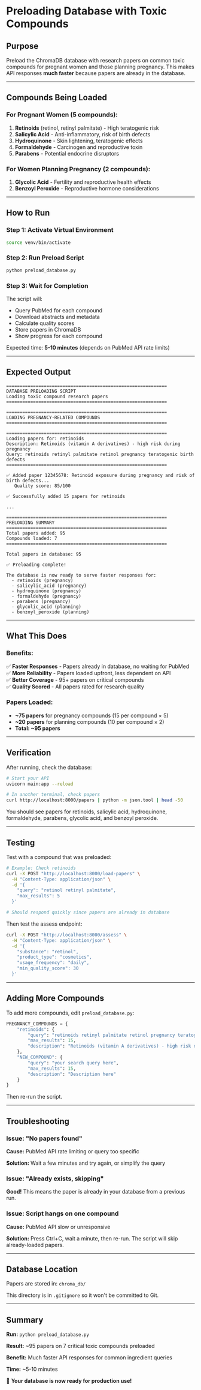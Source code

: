 # Preloading Database with Toxic Compounds

## Purpose

Preload the ChromaDB database with research papers on common toxic compounds for pregnant women and those planning pregnancy. This makes API responses **much faster** because papers are already in the database.

---

## Compounds Being Loaded

### For Pregnant Women (5 compounds):
1. **Retinoids** (retinol, retinyl palmitate) - High teratogenic risk
2. **Salicylic Acid** - Anti-inflammatory, risk of birth defects
3. **Hydroquinone** - Skin lightening, teratogenic effects
4. **Formaldehyde** - Carcinogen and reproductive toxin
5. **Parabens** - Potential endocrine disruptors

### For Women Planning Pregnancy (2 compounds):
1. **Glycolic Acid** - Fertility and reproductive health effects
2. **Benzoyl Peroxide** - Reproductive hormone considerations

---

## How to Run

### Step 1: Activate Virtual Environment

```bash
source venv/bin/activate
```

### Step 2: Run Preload Script

```bash
python preload_database.py
```

### Step 3: Wait for Completion

The script will:
- Query PubMed for each compound
- Download abstracts and metadata
- Calculate quality scores
- Store papers in ChromaDB
- Show progress for each compound

Expected time: **5-10 minutes** (depends on PubMed API rate limits)

---

## Expected Output

```
============================================================
DATABASE PRELOADING SCRIPT
Loading toxic compound research papers
============================================================

============================================================
LOADING PREGNANCY-RELATED COMPOUNDS
============================================================

============================================================
Loading papers for: retinoids
Description: Retinoids (vitamin A derivatives) - high risk during pregnancy
Query: retinoids retinyl palmitate retinol pregnancy teratogenic birth defects
============================================================

✅ Added paper 12345678: Retinoid exposure during pregnancy and risk of birth defects...
   Quality score: 85/100

✅ Successfully added 15 papers for retinoids

...

============================================================
PRELOADING SUMMARY
============================================================
Total papers added: 95
Compounds loaded: 7
============================================================

Total papers in database: 95

✅ Preloading complete!

The database is now ready to serve faster responses for:
  - retinoids (pregnancy)
  - salicylic_acid (pregnancy)
  - hydroquinone (pregnancy)
  - formaldehyde (pregnancy)
  - parabens (pregnancy)
  - glycolic_acid (planning)
  - benzoyl_peroxide (planning)
```

---

## What This Does

### Benefits:
✅ **Faster Responses** - Papers already in database, no waiting for PubMed  
✅ **More Reliability** - Papers loaded upfront, less dependent on API  
✅ **Better Coverage** - 95+ papers on critical compounds  
✅ **Quality Scored** - All papers rated for research quality  

### Papers Loaded:
- **~75 papers** for pregnancy compounds (15 per compound × 5)
- **~20 papers** for planning compounds (10 per compound × 2)
- **Total: ~95 papers**

---

## Verification

After running, check the database:

```bash
# Start your API
uvicorn main:app --reload

# In another terminal, check papers
curl http://localhost:8000/papers | python -m json.tool | head -50
```

You should see papers for retinoids, salicylic acid, hydroquinone, formaldehyde, parabens, glycolic acid, and benzoyl peroxide.

---

## Testing

Test with a compound that was preloaded:

```bash
# Example: Check retinoids
curl -X POST "http://localhost:8000/load-papers" \
  -H "Content-Type: application/json" \
  -d '{
    "query": "retinol retinyl palmitate",
    "max_results": 5
  }'

# Should respond quickly since papers are already in database
```

Then test the assess endpoint:

```bash
curl -X POST "http://localhost:8000/assess" \
  -H "Content-Type: application/json" \
  -d '{
    "substance": "retinol",
    "product_type": "cosmetics",
    "usage_frequency": "daily",
    "min_quality_score": 30
  }'
```

---

## Adding More Compounds

To add more compounds, edit `preload_database.py`:

```python
PREGNANCY_COMPOUNDS = {
    "retinoids": {
        "query": "retinoids retinyl palmitate retinol pregnancy teratogenic birth defects",
        "max_results": 15,
        "description": "Retinoids (vitamin A derivatives) - high risk during pregnancy"
    },
    "NEW_COMPOUND": {
        "query": "your search query here",
        "max_results": 15,
        "description": "Description here"
    }
}
```

Then re-run the script.

---

## Troubleshooting

### Issue: "No papers found"

**Cause:** PubMed API rate limiting or query too specific

**Solution:** Wait a few minutes and try again, or simplify the query

### Issue: "Already exists, skipping"

**Good!** This means the paper is already in your database from a previous run.

### Issue: Script hangs on one compound

**Cause:** PubMed API slow or unresponsive

**Solution:** Press Ctrl+C, wait a minute, then re-run. The script will skip already-loaded papers.

---

## Database Location

Papers are stored in: `chroma_db/`

This directory is in `.gitignore` so it won't be committed to Git.

---

## Summary

**Run:** `python preload_database.py`

**Result:** ~95 papers on 7 critical toxic compounds preloaded

**Benefit:** Much faster API responses for common ingredient queries

**Time:** ~5-10 minutes

🚀 **Your database is now ready for production use!**
